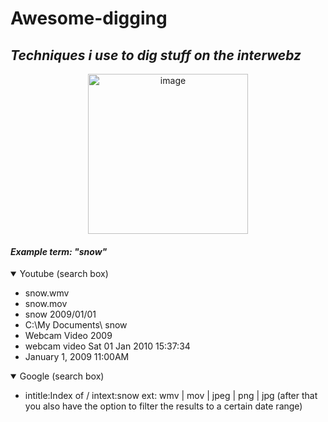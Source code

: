 # Awesome-digging
## *Techniques i use to dig stuff on the interwebz*
<p align="center">
  <img src="https://pbs.twimg.com/media/FV4NHaHWIAIBWYy?format=jpg&name=small" width="256" title="image">
</p>

#### ***Example term: "snow"***

<details open>
    <summary>Youtube (search box)</summary>
    <ul>
        <li>snow.wmv</li>
        <li>snow.mov</li>
        <li>snow 2009/01/01</li>
        <li>C:\My Documents\ snow</li>
        <li>Webcam Video 2009</li>
        <li>webcam video Sat 01 Jan 2010 15:37:34</li>
        <li>January 1, 2009 11:00AM</li>     
    </ul>
</details>

<details open>
    <summary>Google (search box)</summary>
    <ul>
        <li>intitle:Index of / intext:snow ext: wmv | mov | jpeg | png | jpg  
          (after that you also have the option to filter the results to a certain date range)</li>
    </ul>
</details>
